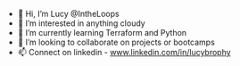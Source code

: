 - 👋 Hi, I’m Lucy @IntheLoops 
- 👀 I’m interested in anything cloudy
- 🌱 I’m currently learning Terraform and Python
- 💞️ I’m looking to collaborate on projects or bootcamps
- 📫 Connect on linkedin - www.linkedin.com/in/lucybrophy

<!---
IntheLoops/IntheLoops is a ✨ special ✨ repository because its `README.md` (this file) appears on your GitHub profile.
You can click the Preview link to take a look at your changes.
--->
